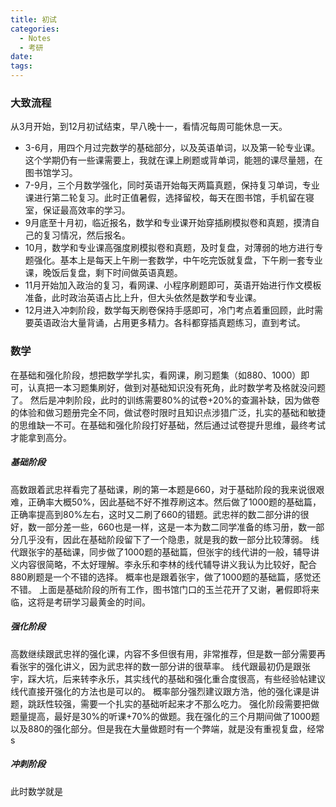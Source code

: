 ```yaml
---
title: 初试
categories:
  - Notes
  - 考研
date:
tags:
---
```

### 大致流程
从3月开始，到12月初试结束，早八晚十一，看情况每周可能休息一天。
- 3-6月，用四个月过完数学的基础部分，以及英语单词，以及第一轮专业课。这个学期仍有一些课需要上，我就在课上刷题或背单词，能翘的课尽量翘，在图书馆学习。
- 7-9月，三个月数学强化，同时英语开始每天两篇真题，保持复习单词，专业课进行第二轮复习。此时正值暑假，选择留校，每天在图书馆，手机留在寝室，保证最高效率的学习。
- 9月底至十月初，临近报名，数学和专业课开始穿插刷模拟卷和真题，摸清自己的复习情况，然后报名。
- 10月，数学和专业课高强度刷模拟卷和真题，及时复盘，对薄弱的地方进行专题强化。基本上是每天上午刷一套数学，中午吃完饭就复盘，下午刷一套专业课，晚饭后复盘，剩下时间做英语真题。
- 11月开始加入政治的复习，看网课、小程序刷题即可，英语开始进行作文模板准备，此时政治英语占比上升，但大头依然是数学和专业课。
- 12月进入冲刺阶段，数学每天刷卷保持手感即可，冷门考点着重回顾，此时需要英语政治大量背诵，占用更多精力。各科都穿插真题练习，直到考试。

### 数学
在基础和强化阶段，想把数学学扎实，看网课，刷习题集（如880、1000）即可，认真把一本习题集刷好，做到对基础知识没有死角，此时数学考及格就没问题了。
然后是冲刺阶段，此时的训练需要80%的试卷+20%的查漏补缺，因为做卷的体验和做习题册完全不同，做试卷时限时且知识点涉猎广泛，扎实的基础和敏捷的思维缺一不可。在基础和强化阶段打好基础，然后通过试卷提升思维，最终考试才能拿到高分。
##### 基础阶段
高数跟着武忠祥看完了基础课，刷的第一本题是660，对于基础阶段的我来说很艰难，正确率大概50%，因此基础不好不推荐刷这本。然后做了1000题的基础篇，正确率提高到80%左右，这时又二刷了660的错题。武忠祥的数二部分讲的很好，数一部分差一些，660也是一样，这是一本为数二同学准备的练习册，数一部分几乎没有，因此在基础阶段留下了一个隐患，就是我的数一部分比较薄弱。
线代跟张宇的基础课，同步做了1000题的基础篇，但张宇的线代讲的一般，辅导讲义内容很简略，不太好理解。李永乐和李林的线代辅导讲义我认为比较好，配合880刷题是一个不错的选择。
概率也是跟着张宇，做了1000题的基础篇，感觉还不错。
上面是基础阶段的所有工作，图书馆门口的玉兰花开了又谢，暑假即将来临，这将是考研学习最黄金的时间。
##### 强化阶段
高数继续跟武忠祥的强化课，内容不多但很有用，非常推荐，但是数一部分需要再看张宇的强化讲义，因为武忠祥的数一部分讲的很草率。
线代跟最初仍是跟张宇，踩大坑，后来转李永乐，其实线代的基础和强化重合度很高，有些经验帖建议线代直接开强化的方法也是可以的。
概率部分强烈建议跟方浩，他的强化课是讲题，跳跃性较强，需要一个扎实的基础听起来才不那么吃力。
强化阶段需要把做题量提高，最好是30%的听课+70%的做题。我在强化的三个月期间做了1000题以及880的强化部分。但是我在大量做题时有一个弊端，就是没有重视复盘，经常s
##### 冲刺阶段
此时数学就是
